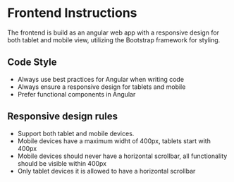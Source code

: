 # Frontend Instructions

The frontend is build as an angular web app with a responsive design for both tablet and mobile view, utilizing the Bootstrap framework for styling.

## Code Style

- Always use best practices for Angular when writing code
- Always ensure a responsive design for tablets and mobile
- Prefer functional components in Angular

## Responsive design rules

- Support both tablet and mobile devices.
- Mobile devices have a maximum widht of 400px, tablets start with 400px
- Mobile devices should never have a horizontal scrollbar, all functionality should be visible within 400px
- Only tablet devices it is allowed to have a horizontal scrollbar